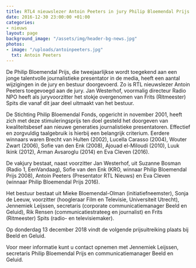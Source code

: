 ```yaml
---
title: RTL4 nieuwslezer Antoin Peeters in jury Philip Bloemendal Prijs
date: 2016-12-30 23:00:00 +01:00
categories:
- nieuws
layout: page
background_image: "/assets/img/header-bg-news.jpg"
photos:
- image: "/uploads/antoinpeeters.jpg"
  txt: Antoin Peeters
---
```


De Philip Bloemendal Prijs, die tweejaarlijkse wordt toegekend aan een jonge talentvolle journalistieke presentator in de media, heeft een aantal wijzigingen in de jury en bestuur doorgevoerd. Zo is RTL nieuwslezer Antoin Peeters toegevoegd aan de jury. Jan Westerhof, voormalig directeur Radio NPO heeft als juryvoorzitter het stokje overgenomen van Frits (Ritmeester) Spits die vanaf dit jaar deel uitmaakt van het bestuur.

De Stichting Philip Bloemendal Fonds, opgericht in november 2001, heeft zich met deze stimuleringsprijs ten doel gesteld het doorgeven van kwaliteitsbesef aan nieuwe generaties journalistieke presentatoren. Effectief en zorgvuldig taalgebruik is hierbij een belangrijk criterium. Eerdere winnaars waren Brecht van Hulten (2002), Lucella Carasso (2004), Wouter Zwart (2006), Sofie van den Enk (2008), Ajouad el-Miloudi (2010), Luuk Ikink (2012), Arman Avsaroglu (2014) en Eva Cleven (2016).

De vakjury bestaat, naast voorzitter Jan Westerhof, uit Suzanne Bosman (Radio 1, EenVandaag), Sofie van den Enk (KRO, winnaar Philip Bloemendal Prijs 2008),  Antoin Peeters (Presentator RTL Nieuws) en Eva Cleven (winnaar Philip Bloemendal Prijs 2016).

Het bestuur bestaat uit Mieke Bloemendal-Olman (initiatiefneemster), Sonja de Leeuw, voorzitter (hoogleraar Film en Televisie, Universiteit Utrecht), Jennemiek Leijssen, secretaris (corporate communicatiemanager Beeld en Geluid), Rik Rensen (communicatiestrateeg en journalist) en Frits (Ritmeester) Spits (radio- en televisiemaker).

Op donderdag 13 december 2018 vindt de volgende prijsuitreiking plaats bij Beeld en Geluid.

Voor meer informatie kunt u contact opnemen met Jennemiek Leijssen, secretaris Philip Bloemendal Prijs en communicatiemanager Beeld en Geluid.
